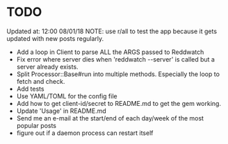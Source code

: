 # TODO

Updated at: 12:00 08/01/18
NOTE: use r/all to test the app because it gets updated with new posts regularly.

* Add a loop in Client to parse ALL the ARGS passed to Reddwatch
* Fix error where server dies when 'reddwatch --server' is called but a server already
    exists.
* Split Processor::Base#run into multiple methods. Especially the loop to fetch and
    check.
* Add tests
* Use YAML/TOML for the config file
* Add how to get client-id/secret to README.md to get the gem working.
* Update 'Usage' in README.md
* Send me an e-mail at the start/end of each day/week of the most popular posts
* figure out if a daemon process can restart itself

